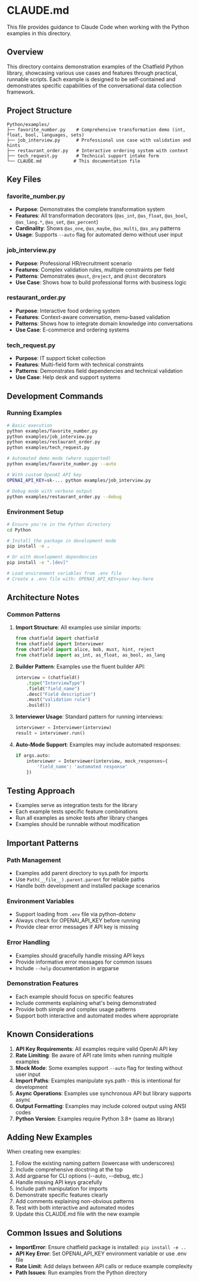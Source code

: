 # CLAUDE.md

This file provides guidance to Claude Code when working with the Python examples in this directory.

## Overview

This directory contains demonstration examples of the Chatfield Python library, showcasing various use cases and features through practical, runnable scripts. Each example is designed to be self-contained and demonstrates specific capabilities of the conversational data collection framework.

## Project Structure

```
Python/examples/
├── favorite_number.py    # Comprehensive transformation demo (int, float, bool, languages, sets)
├── job_interview.py      # Professional use case with validation and hints
├── restaurant_order.py   # Interactive ordering system with context
├── tech_request.py       # Technical support intake form
└── CLAUDE.md            # This documentation file
```

## Key Files

### favorite_number.py
- **Purpose**: Demonstrates the complete transformation system
- **Features**: All transformation decorators (`@as_int`, `@as_float`, `@as_bool`, `@as_lang.*`, `@as_set`, `@as_percent`)
- **Cardinality**: Shows `@as_one`, `@as_maybe`, `@as_multi`, `@as_any` patterns
- **Usage**: Supports `--auto` flag for automated demo without user input

### job_interview.py
- **Purpose**: Professional HR/recruitment scenario
- **Features**: Complex validation rules, multiple constraints per field
- **Patterns**: Demonstrates `@must`, `@reject`, and `@hint` decorators
- **Use Case**: Shows how to build professional forms with business logic

### restaurant_order.py
- **Purpose**: Interactive food ordering system
- **Features**: Context-aware conversation, menu-based validation
- **Patterns**: Shows how to integrate domain knowledge into conversations
- **Use Case**: E-commerce and ordering systems

### tech_request.py
- **Purpose**: IT support ticket collection
- **Features**: Multi-field form with technical constraints
- **Patterns**: Demonstrates field dependencies and technical validation
- **Use Case**: Help desk and support systems

## Development Commands

### Running Examples

```bash
# Basic execution
python examples/favorite_number.py
python examples/job_interview.py
python examples/restaurant_order.py
python examples/tech_request.py

# Automated demo mode (where supported)
python examples/favorite_number.py --auto

# With custom OpenAI API key
OPENAI_API_KEY=sk-... python examples/job_interview.py

# Debug mode with verbose output
python examples/restaurant_order.py --debug
```

### Environment Setup

```bash
# Ensure you're in the Python directory
cd Python

# Install the package in development mode
pip install -e .

# Or with development dependencies
pip install -e ".[dev]"

# Load environment variables from .env file
# Create a .env file with: OPENAI_API_KEY=your-key-here
```

## Architecture Notes

### Common Patterns

1. **Import Structure**: All examples use similar imports:
   ```python
   from chatfield import chatfield
   from chatfield import Interviewer
   from chatfield import alice, bob, must, hint, reject
   from chatfield import as_int, as_float, as_bool, as_lang
   ```

2. **Builder Pattern**: Examples use the fluent builder API:
   ```python
   interview = (chatfield()
       .type("InterviewType")
       .field("field_name")
       .desc("Field description")
       .must("validation rule")
       .build())
   ```

3. **Interviewer Usage**: Standard pattern for running interviews:
   ```python
   interviewer = Interviewer(interview)
   result = interviewer.run()
   ```

4. **Auto-Mode Support**: Examples may include automated responses:
   ```python
   if args.auto:
       interviewer = Interviewer(interview, mock_responses={
           'field_name': 'automated response'
       })
   ```

## Testing Approach

- Examples serve as integration tests for the library
- Each example tests specific feature combinations
- Run all examples as smoke tests after library changes
- Examples should be runnable without modification

## Important Patterns

### Path Management
- Examples add parent directory to sys.path for imports
- Use `Path(__file__).parent.parent` for reliable paths
- Handle both development and installed package scenarios

### Environment Variables
- Support loading from `.env` file via python-dotenv
- Always check for OPENAI_API_KEY before running
- Provide clear error messages if API key is missing

### Error Handling
- Examples should gracefully handle missing API keys
- Provide informative error messages for common issues
- Include `--help` documentation in argparse

### Demonstration Features
- Each example should focus on specific features
- Include comments explaining what's being demonstrated
- Provide both simple and complex usage patterns
- Support both interactive and automated modes where appropriate

## Known Considerations

1. **API Key Requirements**: All examples require valid OpenAI API key
2. **Rate Limiting**: Be aware of API rate limits when running multiple examples
3. **Mock Mode**: Some examples support `--auto` flag for testing without user input
4. **Import Paths**: Examples manipulate sys.path - this is intentional for development
5. **Async Operations**: Examples use synchronous API but library supports async
6. **Output Formatting**: Examples may include colored output using ANSI codes
7. **Python Version**: Examples require Python 3.8+ (same as library)

## Adding New Examples

When creating new examples:

1. Follow the existing naming pattern (lowercase with underscores)
2. Include comprehensive docstring at the top
3. Add argparse for CLI options (--auto, --debug, etc.)
4. Handle missing API keys gracefully
5. Include path manipulation for imports
6. Demonstrate specific features clearly
7. Add comments explaining non-obvious patterns
8. Test with both interactive and automated modes
9. Update this CLAUDE.md file with the new example

## Common Issues and Solutions

- **ImportError**: Ensure chatfield package is installed: `pip install -e ..`
- **API Key Error**: Set OPENAI_API_KEY environment variable or use .env file
- **Rate Limit**: Add delays between API calls or reduce example complexity
- **Path Issues**: Run examples from the Python directory